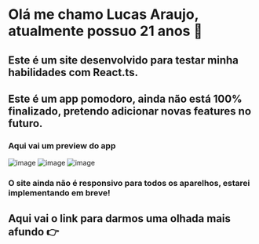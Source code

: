 # Olá me chamo Lucas Araujo, atualmente possuo 21 anos 👋

## Este é um site desenvolvido para testar minha habilidades com React.ts.
## Este é um app pomodoro, ainda não está 100% finalizado, pretendo adicionar novas features no futuro.

### Aqui vai um preview do app
![image](https://user-images.githubusercontent.com/104575967/203081452-fb1aed11-5e6b-4242-bfb0-63528b54ebf5.png)
![image](https://user-images.githubusercontent.com/104575967/203082789-f9f8f438-24a8-4306-80ae-3f94dd4969ee.png)
![image](https://user-images.githubusercontent.com/104575967/203082856-36d15a1c-cd47-4858-a232-2ace690d1f93.png)


### O site ainda não é responsivo para todos os aparelhos, estarei implementando em breve!

## Aqui vai o link para darmos uma olhada mais afundo :point_right: 
